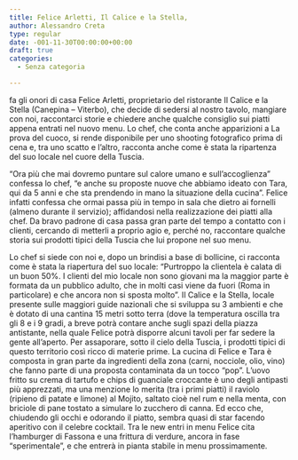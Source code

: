 ```yaml
---
title: Felice Arletti, Il Calice e la Stella,
author: Alessandro Creta
type: regular
date: -001-11-30T00:00:00+00:00
draft: true
categories:
  - Senza categoria

---
```

fa gli onori di casa Felice Arletti, proprietario del ristorante Il Calice e la Stella (Canepina &#8211; Viterbo), che decide di sedersi al nostro tavolo, mangiare con noi, raccontarci storie e chiedere anche qualche consiglio sui piatti appena entrati nel nuovo menu. Lo chef, che conta anche apparizioni a La prova del cuoco, si rende disponibile per uno shooting fotografico prima di cena e, tra uno scatto e l&#8217;altro, racconta anche come è stata la ripartenza del suo locale nel cuore della Tuscia.

&#8220;Ora più che mai dovremo puntare sul calore umano e sull&#8217;accoglienza&#8221; confessa lo chef, &#8220;e anche su proposte nuove che abbiamo ideato con Tara, qui da 5 anni e che sta prendendo in mano la situazione della cucina&#8221;. Felice infatti confessa che ormai passa più in tempo in sala che dietro ai fornelli (almeno durante il servizio); affidandosi nella realizzazione dei piatti alla chef. Da bravo padrone di casa passa gran parte del tempo a contatto con i clienti, cercando di metterli a proprio agio e, perché no, raccontare qualche storia sui prodotti tipici della Tuscia che lui propone nel suo menu.

Lo chef si siede con noi e, dopo un brindisi a base di bollicine, ci racconta come è stata la riapertura del suo locale: &#8220;Purtroppo la clientela è calata di un buon 50%. I clienti del mio locale non sono giovani ma la maggior parte è formata da un pubblico adulto, che in molti casi viene da fuori (Roma in particolare) e che ancora non si sposta molto&#8221;. Il Calice e la Stella, locale presente sulle maggiori guide nazionali che si sviluppa su 3 ambienti e che è dotato di una cantina 15 metri sotto terra (dove la temperatura oscilla tra gli 8 e i 9 gradi, a breve potrà contare anche sugli spazi della piazza antistante, nella quale Felice potrà disporre alcuni tavoli per far sedere la gente all&#8217;aperto. Per assaporare, sotto il cielo della Tuscia, i prodotti tipici di questo territorio così ricco di materie prime. La cucina di Felice e Tara è composta in gran parte da ingredienti della zona (carni, nocciole, olio, vino) che fanno parte di una proposta contaminata da un tocco &#8220;pop&#8221;. L&#8217;uovo fritto su crema di tartufo e chips di guanciale croccante è uno degli antipasti più apprezzati, ma una menzione lo merita (tra i primi piatti) il raviolo (ripieno di patate e limone) al Mojito, saltato cioè nel rum e nella menta, con briciole di pane tostato a simulare lo zucchero di canna. Ed ecco che, chiudendo gli occhi e odorando il piatto, sembra quasi di star facendo aperitivo con il celebre cocktail. Tra le new entri in menu Felice cita l&#8217;hamburger di Fassona e una frittura di verdure, ancora in fase &#8220;sperimentale&#8221;, e che entrerà in pianta stabile in menu prossimamente.